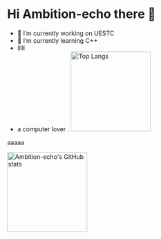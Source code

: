 # Hi Ambition-echo there 👋



- 🔭 I’m currently working on UESTC
- 🌱 I’m currently learning C++
- lllll
- a computer lover                 . <img src="https://github-readme-stats.vercel.app/api/top-langs/?username=ambition-echo&layout=compact&langs_count=8&theme=calm" alt="Top Langs" height="185px" />


aaaaa

<img src="https://github-readme-stats.vercel.app/api?username=ambition-echo&count_private=true&theme=calm&show_icons=true" alt="Ambition-echo's GitHub stats" height="185px" /> 
